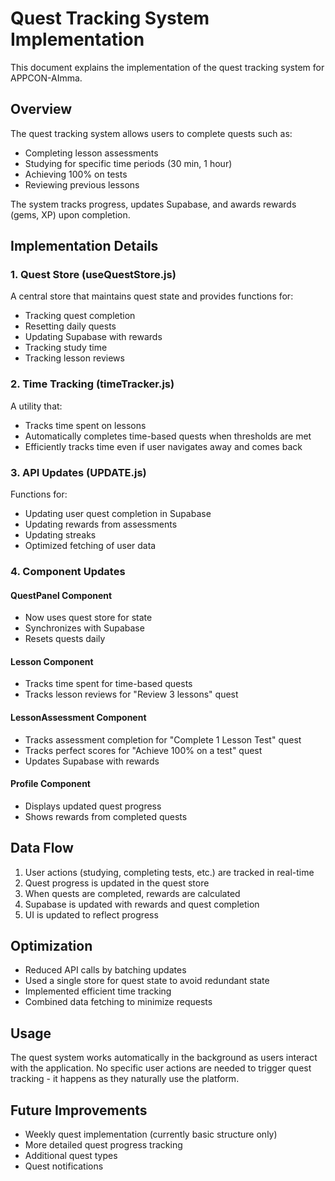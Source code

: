 # Quest Tracking System Implementation

This document explains the implementation of the quest tracking system for APPCON-AImma.

## Overview

The quest tracking system allows users to complete quests such as:

- Completing lesson assessments
- Studying for specific time periods (30 min, 1 hour)
- Achieving 100% on tests
- Reviewing previous lessons

The system tracks progress, updates Supabase, and awards rewards (gems, XP) upon completion.

## Implementation Details

### 1. Quest Store (useQuestStore.js)

A central store that maintains quest state and provides functions for:

- Tracking quest completion
- Resetting daily quests
- Updating Supabase with rewards
- Tracking study time
- Tracking lesson reviews

### 2. Time Tracking (timeTracker.js)

A utility that:

- Tracks time spent on lessons
- Automatically completes time-based quests when thresholds are met
- Efficiently tracks time even if user navigates away and comes back

### 3. API Updates (UPDATE.js)

Functions for:

- Updating user quest completion in Supabase
- Updating rewards from assessments
- Updating streaks
- Optimized fetching of user data

### 4. Component Updates

#### QuestPanel Component

- Now uses quest store for state
- Synchronizes with Supabase
- Resets quests daily

#### Lesson Component

- Tracks time spent for time-based quests
- Tracks lesson reviews for "Review 3 lessons" quest

#### LessonAssessment Component

- Tracks assessment completion for "Complete 1 Lesson Test" quest
- Tracks perfect scores for "Achieve 100% on a test" quest
- Updates Supabase with rewards

#### Profile Component

- Displays updated quest progress
- Shows rewards from completed quests

## Data Flow

1. User actions (studying, completing tests, etc.) are tracked in real-time
2. Quest progress is updated in the quest store
3. When quests are completed, rewards are calculated
4. Supabase is updated with rewards and quest completion
5. UI is updated to reflect progress

## Optimization

- Reduced API calls by batching updates
- Used a single store for quest state to avoid redundant state
- Implemented efficient time tracking
- Combined data fetching to minimize requests

## Usage

The quest system works automatically in the background as users interact with the application. No specific user actions are needed to trigger quest tracking - it happens as they naturally use the platform.

## Future Improvements

- Weekly quest implementation (currently basic structure only)
- More detailed quest progress tracking
- Additional quest types
- Quest notifications
